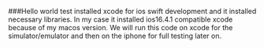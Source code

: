 ###Hello world test
installed xcode for ios swift development and it installed necessary libraries. In my case it installed ios16.4.1 compatible xcode because of my macos version. We will run this code on xcode for the simulator/emulator and then on the iphone for full testing later on.
